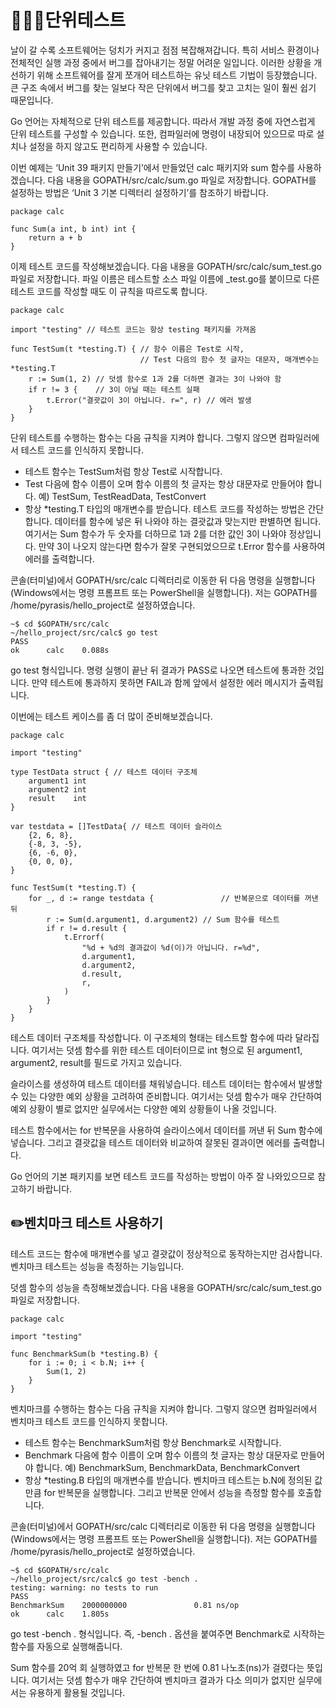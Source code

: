 # 👩🏻‍🎓단위테스트

날이 갈 수록 소프트웨어는 덩치가 커지고 점점 복잡해져갑니다. 특히 서비스 환경이나 전체적인 실행 과정 중에서 버그를 잡아내기는 정말 어려운 일입니다. 이러한 상황을 개선하기 위해 소프트웨어를 잘게 쪼개어 테스트하는 유닛 테스트 기법이 등장했습니다. 큰 구조 속에서 버그를 찾는 일보다 작은 단위에서 버그를 찾고 고치는 일이 훨씬 쉽기 때문입니다.

Go 언어는 자체적으로 단위 테스트를 제공합니다. 따라서 개발 과정 중에 자연스럽게 단위 테스트를 구성할 수 있습니다. 또한, 컴파일러에 명령이 내장되어 있으므로 따로 설치나 설정을 하지 않고도 편리하게 사용할 수 있습니다.

이번 예제는 ‘Unit 39 패키지 만들기’에서 만들었던 calc 패키지와 sum 함수를 사용하겠습니다. 다음 내용을 GOPATH/src/calc/sum.go 파일로 저장합니다. GOPATH를 설정하는 방법은 ‘Unit 3 기본 디렉터리 설정하기’를 참조하기 바랍니다.

```
package calc

func Sum(a int, b int) int {
	return a + b
}
```
이제 테스트 코드를 작성해보겠습니다. 다음 내용을 GOPATH/src/calc/sum_test.go 파일로 저장합니다. 파일 이름은 테스트할 소스 파일 이름에 _test.go를 붙이므로 다른 테스트 코드를 작성할 때도 이 규칙을 따르도록 합니다.
```
package calc

import "testing" // 테스트 코드는 항상 testing 패키지를 가져옴

func TestSum(t *testing.T) { // 함수 이름은 Test로 시작,
                             // Test 다음의 함수 첫 글자는 대문자, 매개변수는 *testing.T
	r := Sum(1, 2) // 덧셈 함수로 1과 2를 더하면 결과는 3이 나와야 함
	if r != 3 {    // 3이 아닐 때는 테스트 실패
		t.Error("결괏값이 3이 아닙니다. r=", r) // 에러 발생
	}
}
```

단위 테스트를 수행하는 함수는 다음 규칙을 지켜야 합니다. 그렇지 않으면 컴파일러에서 테스트 코드를 인식하지 못합니다.

- 테스트 함수는 TestSum처럼 항상 Test로 시작합니다.
- Test 다음에 함수 이름이 오며 함수 이름의 첫 글자는 항상 대문자로 만들어야 합니다. 예) TestSum, TestReadData, TestConvert
- 항상 *testing.T 타입의 매개변수를 받습니다.
테스트 코드를 작성하는 방법은 간단합니다. 데이터를 함수에 넣은 뒤 나와야 하는 결괏값과 맞는지만 판별하면 됩니다. 여기서는 Sum 함수가 두 숫자를 더하므로 1과 2를 더한 값인 3이 나와야 정상입니다. 만약 3이 나오지 않는다면 함수가 잘못 구현되었으므로 t.Error 함수를 사용하여 에러를 출력합니다.

콘솔(터미널)에서 GOPATH/src/calc 디렉터리로 이동한 뒤 다음 명령을 실행합니다(Windows에서는 명령 프롬프트 또는 PowerShell을 실행합니다). 저는 GOPATH를 /home/pyrasis/hello_project로 설정하였습니다.

```
~$ cd $GOPATH/src/calc
~/hello_project/src/calc$ go test
PASS
ok      calc    0.088s
```

go test 형식입니다. 명령 실행이 끝난 뒤 결과가 PASS로 나오면 테스트에 통과한 것입니다. 만약 테스트에 통과하지 못하면 FAIL과 함께 앞에서 설정한 에러 메시지가 출력됩니다.

이번에는 테스트 케이스를 좀 더 많이 준비해보겠습니다.
```
package calc

import "testing"

type TestData struct { // 테스트 데이터 구조체
	argument1 int
	argument2 int
	result    int
}

var testdata = []TestData{ // 테스트 데이터 슬라이스
	{2, 6, 8},
	{-8, 3, -5},
	{6, -6, 0},
	{0, 0, 0},
}

func TestSum(t *testing.T) {
	for _, d := range testdata {               // 반복문으로 데이터를 꺼낸 뒤
		r := Sum(d.argument1, d.argument2) // Sum 함수를 테스트
		if r != d.result {
			t.Errorf(
				"%d + %d의 결과값이 %d(이)가 아닙니다. r=%d",
				d.argument1,
				d.argument2,
				d.result,
				r,
			)
		}
	}
}
```
테스트 데이터 구조체를 작성합니다. 이 구조체의 형태는 테스트할 함수에 따라 달라집니다. 여기서는 덧셈 함수를 위한 테스트 데이터이므로 int 형으로 된 argument1, argument2, result를 필드로 가지고 있습니다.

슬라이스를 생성하여 테스트 데이터를 채워넣습니다. 테스트 데이터는 함수에서 발생할 수 있는 다양한 예외 상황을 고려하여 준비합니다. 여기서는 덧셈 함수가 매우 간단하여 예외 상황이 별로 없지만 실무에서는 다양한 예외 상황들이 나올 것입니다.

테스트 함수에서는 for 반복문을 사용하여 슬라이스에서 데이터를 꺼낸 뒤 Sum 함수에 넣습니다. 그리고 결괏값을 테스트 데이터와 비교하여 잘못된 결과이면 에러를 출력합니다.

Go 언어의 기본 패키지를 보면 테스트 코드를 작성하는 방법이 아주 잘 나와있으므로 참고하기 바랍니다.

## ✏️벤치마크 테스트 사용하기
테스트 코드는 함수에 매개변수를 넣고 결괏값이 정상적으로 동작하는지만 검사합니다. 벤치마크 테스트는 성능을 측정하는 기능입니다.

덧셈 함수의 성능을 측정해보겠습니다. 다음 내용을 GOPATH/src/calc/sum_test.go 파일로 저장합니다.
```
package calc

import "testing"

func BenchmarkSum(b *testing.B) {
	for i := 0; i < b.N; i++ {
		Sum(1, 2)
	}
}

```
벤치마크를 수행하는 함수는 다음 규칙을 지켜야 합니다. 그렇지 않으면 컴파일러에서 벤치마크 테스트 코드를 인식하지 못합니다.

- 테스트 함수는 BenchmarkSum처럼 항상 Benchmark로 시작합니다.
- Benchmark 다음에 함수 이름이 오며 함수 이름의 첫 글자는 항상 대문자로 만들어야 합니다. 예) BenchmarkSum, BenchmarkData, BenchmarkConvert
- 항상 *testing.B 타입의 매개변수를 받습니다.
벤치마크 테스트는 b.N에 정의된 값 만큼 for 반복문을 실행합니다. 그리고 반복문 안에서 성능을 측정할 함수를 호출합니다.

콘솔(터미널)에서 GOPATH/src/calc 디렉터리로 이동한 뒤 다음 명령을 실행합니다(Windows에서는 명령 프롬프트 또는 PowerShell을 실행합니다). 저는 GOPATH를 /home/pyrasis/hello_project로 설정하였습니다.
```
~$ cd $GOPATH/src/calc
~/hello_project/src/calc$ go test -bench .
testing: warning: no tests to run
PASS
BenchmarkSum    2000000000               0.81 ns/op
ok      calc    1.805s
```
go test -bench . 형식입니다. 즉, -bench . 옵션을 붙여주면 Benchmark로 시작하는 함수를 자동으로 실행해줍니다.

Sum 함수를 20억 회 실행하였고 for 반복문 한 번에 0.81 나노초(ns)가 걸렸다는 뜻입니다. 여기서는 덧셈 함수가 매우 간단하여 벤치마크 결과가 다소 의미가 없지만 실무에서는 유용하게 활용될 것입니다.


